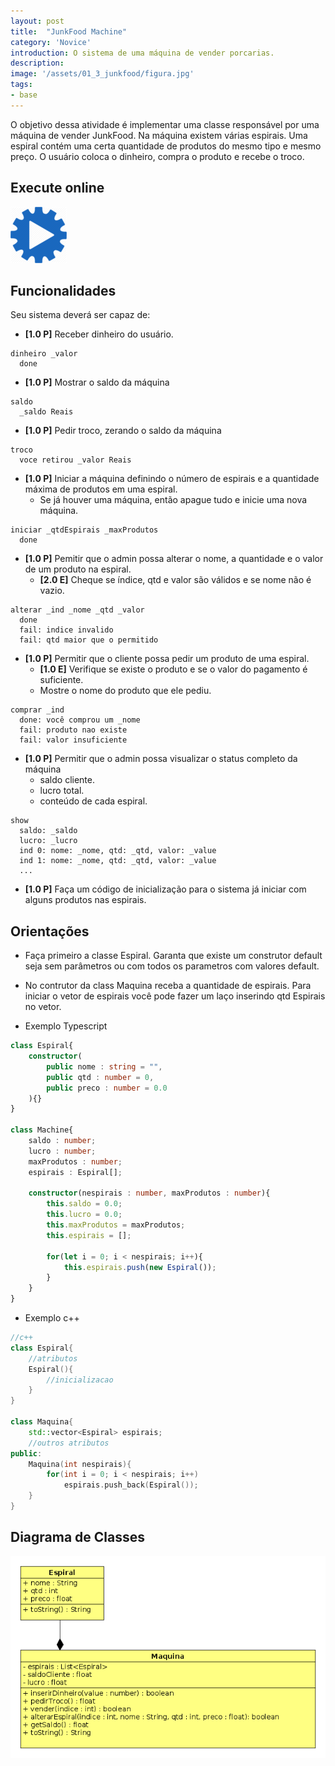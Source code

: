 ```yaml
---
layout: post
title:  "JunkFood Machine"
category: 'Novice'
introduction: O sistema de uma máquina de vender porcarias.
description: 
image: '/assets/01_3_junkfood/figura.jpg'
tags:
- base
---
```


O objetivo dessa atividade é implementar uma classe responsável por uma máquina de vender JunkFood. Na máquina existem várias espirais. Uma espiral contém uma certa quantidade de produtos do mesmo tipo e mesmo preço. O usuário coloca o dinheiro, compra o produto e recebe o troco.


## Execute online
[![](/assets/images/run.png)](/assets/01_3_junkfood/run.html)

## Funcionalidades

Seu sistema deverá ser capaz de:

* **[1.0 P]** Receber dinheiro do usuário.

```
dinheiro _valor
  done
```

* **[1.0 P]** Mostrar o saldo da máquina

```
saldo
  _saldo Reais
```

* **[1.0 P]** Pedir troco, zerando o saldo da máquina

```
troco
  voce retirou _valor Reais
```


* **[1.0 P]** Iniciar a máquina definindo o número de espirais e a quantidade máxima de produtos em uma espiral.
    * Se já houver uma máquina, então apague tudo e inicie uma nova máquina.

```
iniciar _qtdEspirais _maxProdutos
  done
```


- **[1.0 P]** Pemitir que o admin possa alterar o nome, a quantidade e o valor de um produto na espiral.
    - **[2.0 E]** Cheque se índice, qtd e valor são válidos e se nome não é vazio.

```
alterar _ind _nome _qtd _valor
  done
  fail: indice invalido
  fail: qtd maior que o permitido
```


* **[1.0 P]** Permitir que o cliente possa pedir um produto de uma espiral.
    * **[1.0 E]** Verifique se existe o produto e se o valor do pagamento é suficiente.
    * Mostre o nome do produto que ele pediu.

```
comprar _ind
  done: você comprou um _nome
  fail: produto nao existe
  fail: valor insuficiente
```


* **[1.0 P]** Permitir que o admin possa visualizar o status completo da máquina
    * saldo cliente.
    * lucro total.
    * conteúdo de cada espiral.

```
show
  saldo: _saldo
  lucro: _lucro
  ind 0: nome: _nome, qtd: _qtd, valor: _value
  ind 1: nome: _nome, qtd: _qtd, valor: _value
  ...
```


* **[1.0 P]** Faça um código de inicialização para o sistema já iniciar com alguns produtos nas espirais.


## Orientações

- Faça primeiro a classe Espiral. Garanta que existe um construtor default seja sem parâmetros ou com todos os parametros com valores default.
- No contrutor da class Maquina receba a quantidade de espirais. Para iniciar o vetor de espirais você pode fazer um laço inserindo qtd Espirais no vetor.

- Exemplo Typescript

```typescript
class Espiral{
    constructor(
        public nome : string = "", 
        public qtd : number = 0, 
        public preco : number = 0.0
    ){}
}

class Machine{
    saldo : number;
    lucro : number;
    maxProdutos : number;
    espirais : Espiral[];

    constructor(nespirais : number, maxProdutos : number){
        this.saldo = 0.0;
        this.lucro = 0.0;
        this.maxProdutos = maxProdutos;
        this.espirais = [];

        for(let i = 0; i < nespirais; i++){
            this.espirais.push(new Espiral());
        }
    }
}
```

- Exemplo c++

```c++
//c++
class Espiral{
    //atributos
    Espiral(){
        //inicializacao
    }
}

class Maquina{
    std::vector<Espiral> espirais;
    //outros atributos
public:
    Maquina(int nespirais){
        for(int i = 0; i < nespirais; i++)
            espirais.push_back(Espiral());
    }
}
```


## Diagrama de Classes

![](/assets/01_3_junkfood/diagrama.png)
